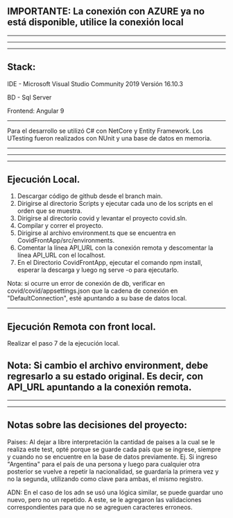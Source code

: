 IMPORTANTE: La conexión con AZURE ya no está disponible, utilice la conexión local
-----------------------------------------------------------------------------------------

------------------------------------------------------------------------------------------
------------------------------------------------------------------------------------------
------------------------------------------------------------------------------------------
Stack:
------------------------------------------------------------------------------------------
IDE - Microsoft Visual Studio Community 2019
Versión 16.10.3

BD - Sql Server

Frontend: Angular 9 

------------------------------------------------------------------------------------------


Para el desarrollo se utilizó C# con NetCore y Entity Framework.
Los UTesting fueron realizados con NUnit y una base de datos en memoria. 

------------------------------------------------------------------------------------------
------------------------------------------------------------------------------------------
------------------------------------------------------------------------------------------

Ejecución Local.
------------------------------------------------------------------------------------------

1. Descargar código de github desde el branch main.
2. Dirigirse al directorio Scripts y ejecutar cada uno de los scripts en el orden que se muestra.
3. Dirigirse al directorio covid y levantar el proyecto covid.sln.
4. Compilar y correr el proyecto.
5. Dirigirse al archivo environment.ts que se encuentra en CovidFrontApp/src/environments.
6. Comentar la línea API_URL con la conexión remota y descomentar la línea API_URL con el localhost.
7. En el Directorio CovidFrontApp, ejecutar el comando npm install, esperar la descarga y luego ng serve -o para ejecutarlo.

Nota: si ocurre un error de conexión de db, verificar en covid/covid/appsettings.json que la cadena de conexión en "DefaultConnection", esté apuntando a su base de datos local.

------------------------------------------------------------------------------------------
Ejecución Remota con front local.
------------------------------------------------------------------------------------------
Realizar el paso 7 de la ejecución local.

Nota: Si cambio el archivo environment, debe regresarlo a su estado original. Es decir, con API_URL apuntando a la conexión remota.
------------------------------------------------------------------------------------------
------------------------------------------------------------------------------------------
------------------------------------------------------------------------------------------
Notas sobre las decisiones del proyecto:
------------------------------------------------------------------------------------------

Paises: Al dejar a libre interpretación la cantidad de paises a la cual se le realiza este test, opté porque se guarde cada país que se ingrese, siempre y cuando no se encuentre en la base de datos previamente.
Ej. Si ingreso "Argentina" para el país de una persona y luego para cualquier otra posterior se vuelve a repetir la nacionalidad, se guardaría la primera vez y no la segunda, utilizando como clave para ambas, el mismo registro.

ADN: En el caso de los adn se usó una lógica similar, se puede guardar uno nuevo, pero no un repetido. A este, se le agregaron las validaciones correspondientes para que no se agreguen caracteres erroneos.

